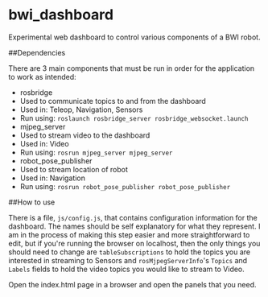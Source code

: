 bwi_dashboard
=================

Experimental web dashboard to control various components of a BWI robot.

##Dependencies

There are 3 main components that must be run in order for the application to work as intended:
- rosbridge
 - Used to communicate topics to and from the dashboard
 - Used in: Teleop, Navigation, Sensors
 - Run using: `roslaunch rosbridge_server rosbridge_websocket.launch`
- mjpeg_server
 - Used to stream video to the dashboard
 - Used in: Video
 - Run using: `rosrun mjpeg_server mjpeg_server`
- robot_pose_publisher
 - Used to stream location of robot
 - Used in: Navigation
 - Run using: `rosrun robot_pose_publisher robot_pose_publisher`


##How to use

There is a file, `js/config.js`, that contains configuration information for the dashboard. The names should be self explanatory for what they represent. I am in the process of making this step easier and more straightforward to edit, but if you're running the browser on localhost, then the only things you should need to change are `tableSubscriptions` to hold the topics you are interested in streaming to Sensors and `rosMjpegServerInfo`'s `Topics` and `Labels` fields to hold the video topics you would like to stream to Video.

Open the index.html page in a browser and open the panels that you need.